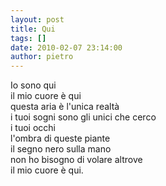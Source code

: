 ```yaml
---
layout: post
title: Qui
tags: []
date: 2010-02-07 23:14:00
author: pietro
---
```

Io sono qui<br/>il mio cuore è qui<br/>questa aria è l'unica realtà<br/>i tuoi sogni sono gli unici che cerco<br/>i tuoi occhi<br/>l'ombra di queste piante<br/>il segno nero sulla mano<br/>non ho bisogno di volare altrove<br/>il mio cuore è qui.
